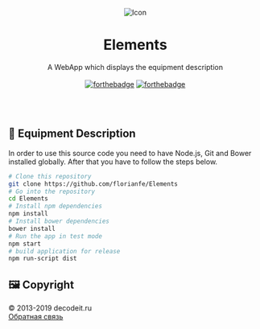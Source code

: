 <p align="center">
  <img alt="Icon" src="https://rubmu.github.io/screenshots/elements/icon.png">
  <h1 align="center">Elements</h1>
  <p align="center">A WebApp which displays the equipment description<br><br>
    <a href="http://forthebadge.com"><img alt="forthebadge" src="http://forthebadge.com/images/badges/built-with-love.svg"></a>
  <a href="http://forthebadge.com"><img alt="forthebadge" src="http://forthebadge.com/images/badges/uses-js.svg"></a>
  </p>
</p>

<br><br>

## 📝 Equipment Description

In order to use this source code you need to have Node.js, Git and Bower installed globally. After that you have to follow the steps below.

```bash
# Clone this repository
git clone https://github.com/florianfe/Elements
# Go into the repository
cd Elements
# Install npm dependencies
npm install
# Install bower dependencies
bower install
# Run the app in test mode
npm start
# build application for release
npm run-script dist
```


## 🖼 Copyright

<div id="copyright">
      &copy; 2013-2019 decodeit.ru<br/>
      <a href="/contact/">Обратная связь</a>
</div>
